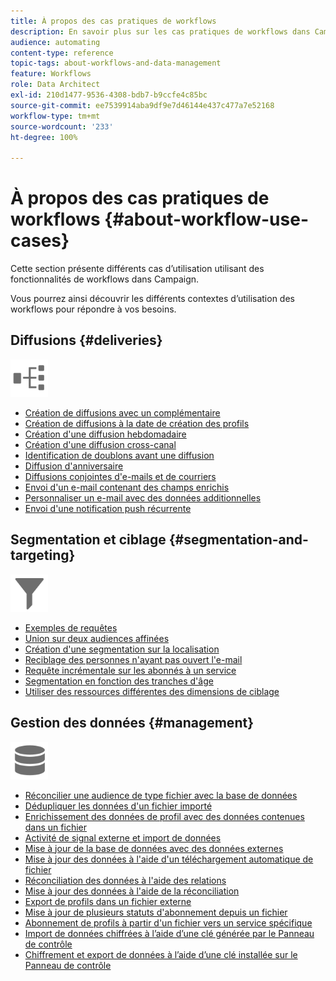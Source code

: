 ```yaml
---
title: À propos des cas pratiques de workflows
description: En savoir plus sur les cas pratiques de workflows dans Campaign Standard.
audience: automating
content-type: reference
topic-tags: about-workflows-and-data-management
feature: Workflows
role: Data Architect
exl-id: 210d1477-9536-4308-bdb7-b9ccfe4c85bc
source-git-commit: ee7539914aba9df9e7d46144e437c477a7e52168
workflow-type: tm+mt
source-wordcount: '233'
ht-degree: 100%

---
```


# À propos des cas pratiques de workflows {#about-workflow-use-cases}

Cette section présente différents cas d’utilisation utilisant des fonctionnalités de workflows dans Campaign.

Vous pourrez ainsi découvrir les différents contextes d’utilisation des workflows pour répondre à vos besoins.

## Diffusions {#deliveries}

<img src="assets/do-not-localize/icon_workflows.svg" width="60px">

* [Création de diffusions avec un complémentaire](../../automating/using/workflow-created-query-with-complement.md)
* [Création de diffusions à la date de création des profils](../../automating/using/workflow-creation-date-query.md)
* [Création d&#39;une diffusion hebdomadaire](../../automating/using/workflow-weekly-offer.md)
* [Création d&#39;une diffusion cross-canal](../../automating/using/workflow-cross-channel-delivery.md)
* [Identification de doublons avant une diffusion](../../automating/using/identifying-duplicated-before-delivery.md)
* [Diffusion d&#39;anniversaire](../../automating/using/birthday-delivery.md)
* [Diffusions conjointes d&#39;e-mails et de courriers](../../automating/using/coupling-email-direct-mail.md)
* [Envoi d&#39;un e-mail contenant des champs enrichis](../../automating/using/sending-email-enriched-fields.md)
* [Personnaliser un e-mail avec des données additionnelles](../../automating/using/personalizing-email-with-additional-data.md)
* [Envoi d&#39;une notification push récurrente](../../automating/using/recurring-push-notifications.md)

## Segmentation et ciblage {#segmentation-and-targeting}

<img src="assets/do-not-localize/icon_filter.svg" width="60px">

* [Exemples de requêtes](../../automating/using/query-samples.md)
* [Union sur deux audiences affinées](../../automating/using/union-on-two-refined-audiences.md)
* [Création d&#39;une segmentation sur la localisation](../../automating/using/workflow-segmentation-location.md)
* [Reciblage des personnes n&#39;ayant pas ouvert l&#39;e-mail](../../automating/using/workflow-cross-channel-retargeting.md)
* [Requête incrémentale sur les abonnés à un service](../../automating/using/incremental-query-on-subscribers.md)
* [Segmentation en fonction des tranches d&#39;âge](../../automating/using/segmentation-age-groups.md)
* [Utiliser des ressources différentes des dimensions de ciblage](../../automating/using/using-resources-different-from-targeting-dimensions.md)

## Gestion des données {#management}

<img src="assets/do-not-localize/icon_manage.svg" width="60px">

* [Réconcilier une audience de type fichier avec la base de données](../../automating/using/reconcile-file-audience-with-database.md)
* [Dédupliquer les données d&#39;un fichier importé](../../automating/using/deduplicating-data-imported-file.md)
* [Enrichissement des données de profil avec des données contenues dans un fichier](../../automating/using/enriching-profile-data-file.md)
* [Activité de signal externe et import de données](../../automating/using/external-signal-data-import.md)
* [Mise à jour de la base de données avec des données externes](../../automating/using/update-database-file.md)
* [Mise à jour des données à l&#39;aide d&#39;un téléchargement automatique de fichier](../../automating/using/update-data-automatic-download.md)
* [Réconciliation des données à l&#39;aide des relations](../../automating/using/reconciliation-using-relations.md)
* [Mise à jour des données à l&#39;aide de la réconciliation](../../automating/using/data-update-reconciliation.md)
* [Export de profils dans un fichier externe](../../automating/using/exporting-profiles-in-file.md)
* [Mise à jour de plusieurs statuts d&#39;abonnement depuis un fichier](../../automating/using/updating-subscriptions-from-file.md)
* [Abonnement de profils à partir d&#39;un fichier vers un service spécifique](../../automating/using/subscribing-profiles-from-file.md)
* [Import de données chiffrées à l’aide d’une clé générée par le Panneau de contrôle](../../automating/using/managing-encrypted-data.md#use-case-gpg-decrypt)
* [Chiffrement et export de données à l’aide d’une clé installée sur le Panneau de contrôle](../../automating/using/managing-encrypted-data.md#use-case-gpg-encrypt)
